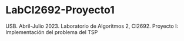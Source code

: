 # LabCI2692-Proyecto1
USB. Abril-Julio 2023. Laboratorio de Algoritmos 2, CI2692. Proyecto I: Implementación del problema del TSP
